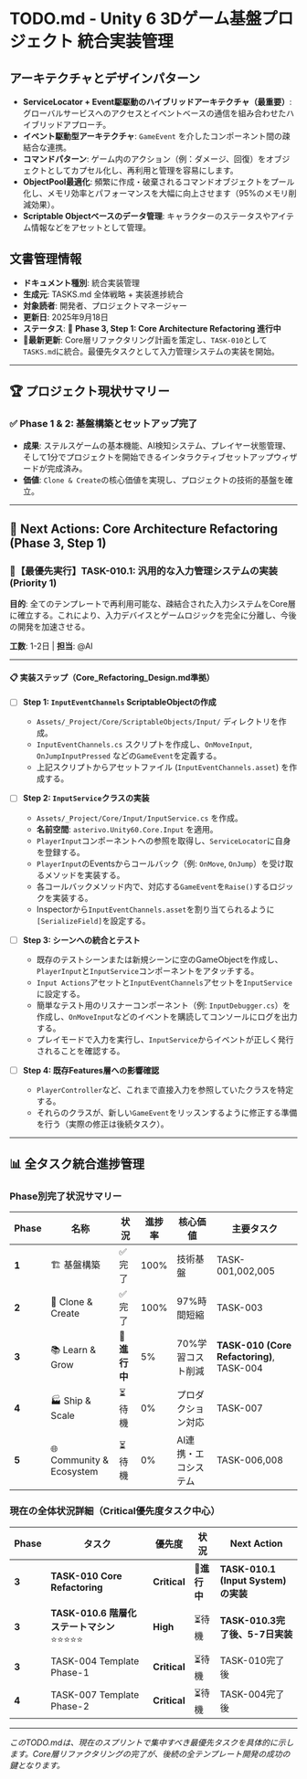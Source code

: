 # TODO.md - Unity 6 3Dゲーム基盤プロジェクト 統合実装管理

## アーキテクチャとデザインパターン
- **ServiceLocator + Event駆駆動のハイブリッドアーキテクチャ（最重要）**:グローバルサービスへのアクセスとイベントベースの通信を組み合わせたハイブリッドアプローチ。
- **イベント駆動型アーキテクチャ**: `GameEvent` を介したコンポーネント間の疎結合な連携。
- **コマンドパターン**: ゲーム内のアクション（例：ダメージ、回復）をオブジェクトとしてカプセル化し、再利用と管理を容易にします。
- **ObjectPool最適化**: 頻繁に作成・破棄されるコマンドオブジェクトをプール化し、メモリ効率とパフォーマンスを大幅に向上させます（95%のメモリ削減効果）。
- **Scriptable Objectベースのデータ管理**: キャラクターのステータスやアイテム情報などをアセットとして管理。

## 文書管理情報

- **ドキュメント種別**: 統合実装管理
- **生成元**: TASKS.md 全体戦略 + 実装進捗統合
- **対象読者**: 開発者、プロジェクトマネージャー
- **更新日**: 2025年9月18日
- **ステータス**: 🎯 **Phase 3, Step 1: Core Architecture Refactoring 進行中**
- **🔄最新更新**: Core層リファクタリング計画を策定し、`TASK-010`として`TASKS.md`に統合。最優先タスクとして入力管理システムの実装を開始。

---

## 🏆 プロジェクト現状サマリー

### ✅ **Phase 1 & 2: 基盤構築とセットアップ完了**
- **成果**: ステルスゲームの基本機能、AI検知システム、プレイヤー状態管理、そして1分でプロジェクトを開始できるインタラクティブセットアップウィザードが完成済み。
- **価値**: `Clone & Create`の核心価値を実現し、プロジェクトの技術的基盤を確立。

---

## 🚀 **Next Actions: Core Architecture Refactoring (Phase 3, Step 1)**

### **🎯【最優先実行】TASK-010.1: 汎用的な入力管理システムの実装 (Priority 1)**

**目的**: 全てのテンプレートで再利用可能な、疎結合された入力システムをCore層に確立する。これにより、入力デバイスとゲームロジックを完全に分離し、今後の開発を加速させる。

**工数**: 1-2日 | **担当**: @AI

---

#### **📋 実装ステップ（Core_Refactoring_Design.md準拠）**

- [ ] **Step 1: `InputEventChannels` ScriptableObjectの作成**
  - `Assets/_Project/Core/ScriptableObjects/Input/` ディレクトリを作成。
  - `InputEventChannels.cs` スクリプトを作成し、`OnMoveInput`, `OnJumpInputPressed` などの`GameEvent`を定義する。
  - 上記スクリプトからアセットファイル (`InputEventChannels.asset`) を作成する。

- [ ] **Step 2: `InputService`クラスの実装**
  - `Assets/_Project/Core/Input/InputService.cs` を作成。
  - **名前空間**: `asterivo.Unity60.Core.Input` を適用。
  - `PlayerInput`コンポーネントへの参照を取得し、`ServiceLocator`に自身を登録する。
  - `PlayerInput`のEventsからコールバック（例: `OnMove`, `OnJump`）を受け取るメソッドを実装する。
  - 各コールバックメソッド内で、対応する`GameEvent`を`Raise()`するロジックを実装する。
  - Inspectorから`InputEventChannels.asset`を割り当てられるように`[SerializeField]`を設定する。

- [ ] **Step 3: シーンへの統合とテスト**
  - 既存のテストシーンまたは新規シーンに空のGameObjectを作成し、`PlayerInput`と`InputService`コンポーネントをアタッチする。
  - `Input Actions`アセットと`InputEventChannels`アセットを`InputService`に設定する。
  - 簡単なテスト用のリスナーコンポーネント（例: `InputDebugger.cs`）を作成し、`OnMoveInput`などのイベントを購読してコンソールにログを出力する。
  - プレイモードで入力を実行し、`InputService`からイベントが正しく発行されることを確認する。

- [ ] **Step 4: 既存Features層への影響確認**
  - `PlayerController`など、これまで直接入力を参照していたクラスを特定する。
  - それらのクラスが、新しい`GameEvent`をリッスンするように修正する準備を行う（実際の修正は後続タスク）。

---

## 📊 **全タスク統合進捗管理**

### **Phase別完了状況サマリー**

| Phase | 名称 | 状況 | 進捗率 | 核心価値 | 主要タスク |
|-------|------|------|--------|----------|----------|
| **1** | 🏗️ 基盤構築 | ✅完了 | 100% | 技術基盤 | TASK-001,002,005 |
| **2** | 🚀 Clone & Create | ✅完了 | 100% | 97%時間短縮 | TASK-003 |
| **3** | 📚 Learn & Grow | 🎯**進行中** | 5% | 70%学習コスト削減 | **TASK-010 (Core Refactoring)**, TASK-004 |
| **4** | 🏭 Ship & Scale | ⏳待機 | 0% | プロダクション対応 | TASK-007 |
| **5** | 🌐 Community & Ecosystem | ⏳待機 | 0% | AI連携・エコシステム | TASK-006,008 |

### **現在の全体状況詳細（Critical優先度タスク中心）**
| Phase | タスク | 優先度 | 状況 | Next Action |
|-------|--------|-------|------|-------------|
| **3** | **TASK-010 Core Refactoring** | **Critical** | 🎯**進行中** | **TASK-010.1 (Input System)の実装** |
| **3** | **TASK-010.6 階層化ステートマシン** ⭐⭐⭐⭐⭐ | **High** | ⏳待機 | **TASK-010.3完了後、5-7日実装** |
| **3** | TASK-004 Template Phase-1 | **Critical** | ⏳待機 | TASK-010完了後 |
| **4** | TASK-007 Template Phase-2 | **Critical** | ⏳待機 | TASK-004完了後 |

---

*このTODO.mdは、現在のスプリントで集中すべき最優先タスクを具体的に示します。Core層リファクタリングの完了が、後続の全テンプレート開発の成功の鍵となります。*
